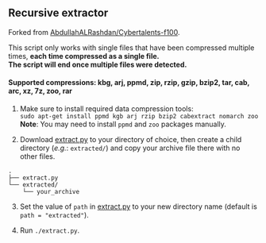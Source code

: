 ## Recursive extractor

Forked from [AbdullahALRashdan/Cybertalents-f100](https://github.com/AbdullahALRashdan/Cybertalents-f100).

This script only works with single files that have been compressed multiple times, **each time compressed as a single file.**\
**The script will end once multiple files were detected.**

#### Supported compressions: kbg, arj, ppmd, zip, rzip, gzip, bzip2, tar, cab, arc, xz, 7z, zoo, rar

1. Make sure to install required data compression tools:\
`sudo apt-get install ppmd kgb arj rzip bzip2 cabextract nomarch zoo`\
**Note**: You may need to install `ppmd` and `zoo` packages manually.

2. Download [extract.py](https://github.com/mohamedhaddi/recursive-extractor/blob/master/extract.py) to your directory of choice, then create a child directory (_e.g._: `extracted/`) and copy your archive file there with no other files.
```
.
├── extract.py
└── extracted/
    └── your_archive
```


3. Set the value of `path` in [extract.py](https://github.com/mohamedhaddi/recursive-extractor/blob/master/extract.py) to your new directory name (default is `path = "extracted"`).

4. Run `./extract.py`.
